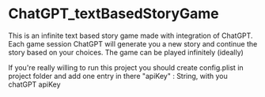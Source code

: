 # ChatGPT_textBasedStoryGame
This is an infinite text based story game made with integration of ChatGPT. Each game session ChatGPT will generate you a new story and continue the story based on your choices. The game can be played infinitely (ideally)

If you're really willing to run this project you should create 
config.plist in project folder and add one entry in there
"apiKey" : String, with you chatGPT apiKey
